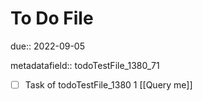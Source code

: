 # To Do File

due:: 2022-09-05

metadatafield:: todoTestFile_1380_71

- [ ] Task of todoTestFile_1380 1 [[Query me]]
